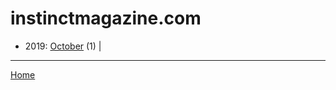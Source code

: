 # instinctmagazine.com

  * 2019: 
      [October](./instinctmagazine-com-2019-10.md) (1) | 

----

[Home](../)
